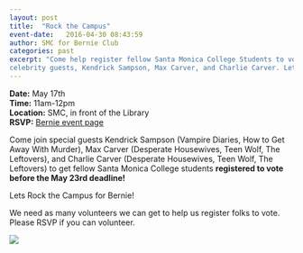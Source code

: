 ```yaml
---
layout: post
title:  "Rock the Campus"
event-date:   2016-04-30 08:43:59
author: SMC for Bernie Club
categories: past
excerpt: "Come help register fellow Santa Monica College Students to vote before the deadine May 23rd, with special 
celebrity guests, Kendrick Sampson, Max Carver, and Charlie Carver. Let's Rock the campus for Bernie!"
---
```

<div class="post-info">
<b>Date:</b>  May 17th <br>
<b>Time:</b>  11am-12pm <br>
<b>Location:</b>  SMC, in front of the Library  <br>
<b>RSVP:</b> <a href="https://secure.berniesanders.com/page/event/detail/gpgb3c"> Bernie event page</a>
</div>

Come join special guests Kendrick Sampson (Vampire Diaries, How to Get Away With Murder), Max Carver (Desperate Housewives,
Teen Wolf, The Leftovers), and Charlie Carver (Desperate Housewives, Teen Wolf, The Leftovers) to get fellow Santa Monica
College students **registered to vote before the May 23rd deadline!**

Lets Rock the Campus for Bernie!

We need as many volunteers we can get to help us register folks to vote. Please RSVP if you can volunteer. 

<img src="{{site.baseurl}}/assets/imgs/rock_the_campus.jpg">